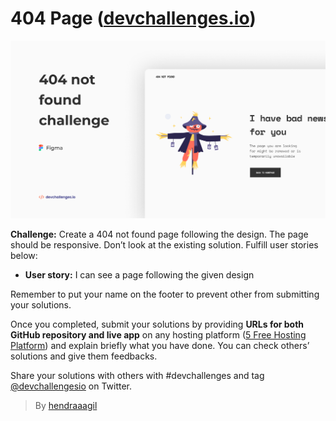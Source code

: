 # 404 Page ([devchallenges.io](https://devchallenges.io/))

![404 Page Thumbnail](img/404PageThumbnail.png)


**Challenge:** Create a 404 not found page following the design.
The page should be responsive. Don’t look at the existing solution. Fulfill user stories below:

- **User story:** I can see a page following the given design

Remember to put your name on the footer to prevent other from submitting your solutions.

Once you completed, submit your solutions by providing **URLs for both GitHub repository and live app** on any hosting platform ([5 Free Hosting Platform](https://devchallenges-blogs.web.app/Top-5-free-HOSTING-site)) and explain briefly what you have done. You can check others’ solutions and give them feedbacks.

Share your solutions with others with #devchallenges and tag [@devchallengesio](https://twitter.com/devchallengesio) on Twitter.

> By [hendraaagil](https://github.com/hendraaagil)